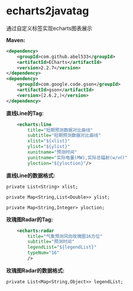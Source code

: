# echarts2javatag

通过自定义标签实现echarts图表展示

**Maven:**
```xml
<dependency>
    <groupId>com.github.abel533</groupId>
    <artifactId>ECharts</artifactId>
    <version>2.2.7</version>
</dependency>
<dependency>
    <groupId>com.google.code.gson</groupId>
    <artifactId>gson</artifactId>
    <version>[2.6.2,)</version>
</dependency>
```

**直线Line的Tag:**
```xml
	<echarts:line 
		title="短期预测数据对比曲线" 
		subtitle="短期预测数据对比曲线"
		xlist="${xlist}" 
		ylist="${ylist}" 
		xunitname="预测时间"
		yunitname="实际电量(MW),实际总辐射(w/㎡)" 
		yloction="${yloction}"/>
```

**直线Line的数据格式:**		

	private List<String> xlist;
	
	private Map<String,List<Double>> ylist;
	
	private Map<String,Integer> yloction;
	
**玫瑰图Radar的Tag:**
```xml
    <echarts:radar 
		title="气象预测风向玫瑰图16方位" 
		subtitle="预测时间"
		legendList="${legendList}"
		typeNum="16"
		/>
```

**玫瑰图Radar的数据格式:**		

	private List<Map<String,Object>> legendList;
	